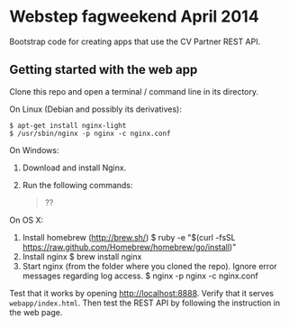 # Webstep fagweekend April 2014

Bootstrap code for creating apps that use the CV Partner REST API.

## Getting started with the web app

Clone this repo and open a terminal / command line in its directory.

On Linux (Debian and possibly its derivatives):

    $ apt-get install nginx-light
    $ /usr/sbin/nginx -p nginx -c nginx.conf

On Windows:

1. Download and install Nginx.
2. Run the following commands:

    > ??

On OS X:

1. Install homebrew (http://brew.sh/)
    $ ruby -e "$(curl -fsSL https://raw.github.com/Homebrew/homebrew/go/install)"
2. Install nginx
    $ brew install nginx
3. Start nginx (from the folder where you cloned the repo). Ignore error messages regarding log access.
    $ nginx -p nginx -c nginx.conf

Test that it works by opening <http://localhost:8888>. Verify that it
serves `webapp/index.html`. Then test the REST API by following the
instruction in the web page.

